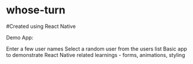 # whose-turn

#Created using React Native

Demo App:

Enter a few user names
Select a random user from the users list
Basic app to demonstrate React Native related learnings - forms, animations, styling
